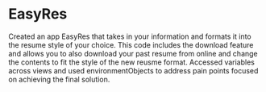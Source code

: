 # EasyRes
Created an app EasyRes that takes in your information and formats it into the resume style of your choice. This code includes the download feature and allows you to also download your past resume from online and change the contents to fit the style of the new reusme format. Accessed variables across views and used environmentObjects to address pain points focused on achieving the final solution. 
